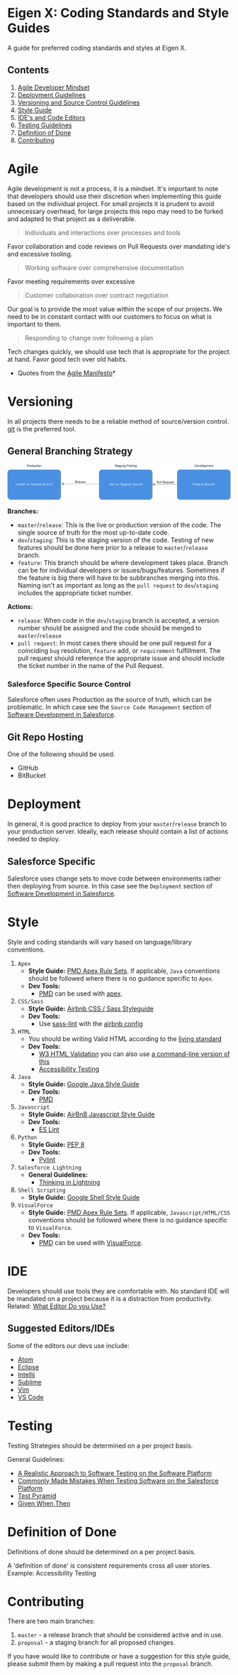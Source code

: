 # Eigen X: Coding Standards and Style Guides
A guide for preferred coding standards and styles at Eigen X.

## Contents

1. [Agile Developer Mindset](#agile)
1. [Deployment Guidelines](#deployment)
1. [Versioning and Source Control Guidelines](#versioning)
1. [Style Guide](#style)
1. [IDE's and Code Editors](#ide)
1. [Testing Guidelines](#testing)
1. [Definition of Done](#definition-of-done)
1. [Contributing](#contributing)

# Agile

Agile development is not a process, it is a mindset. It's important to note that developers should use their discretion when implementing this guide based on the individual project. For small projects it is prudent to avoid unnecessary overhead, for large projects this repo may need to be forked and adapted to that project as a deliverable.

> Individuals and interactions over processes and tools

Favor collaboration and code reviews on Pull Requests over mandating ide's and excessive tooling.

> Working software over comprehensive documentation

Favor meeting requirements over excessive

> Customer collaboration over contract negotiation

Our goal is to provide the most value within the scope of our projects. We need to be in constant contact with our customers to focus on what is important to them.

> Responding to change over following a plan

Tech changes quickly, we should use tech that is appropriate for the project at hand. Favor good tech over old habits.

* Quotes from the [Agile Manifesto](http://agilemanifesto.org/)*


# Versioning
In all projects there needs to be a reliable method of source/version control. [git](https://git-scm.com/) is the preferred tool.

## General Branching Strategy

![Branching Strategy Overview](./assets/branching.png)

**Branches:**
- `master`/`release`: This is the live or production version of the code. The single source of truth for the most up-to-date code.
- `dev`/`staging`: This is the staging version of the code. Testing of new features should be done here prior to a release to `master`/`release` branch.
- `feature`: This branch should be where development takes place. Branch can be for individual developers or issues/bugs/features. Sometimes if the feature is big there will have to be subbranches merging into this. Naming isn't as important as long as the `pull request` to `dev`/`staging` includes the appropriate ticket number.

**Actions:**
- `release`: When code in the `dev`/`staging` branch is accepted, a version number should be assigned and the code should be merged to `master`/`release`
- `pull request`: In most cases there should be one pull request for a coinciding `bug` resolution, `feature` add, or `requirement` fulfillment. The pull request should reference the appropriate issue and should include the ticket number in the name of the Pull Request.

### Salesforce Specific Source Control
Salesforce often uses Production as the source of truth, which can be problematic. In which case see the `Source Code Management` section of [Software Development in Salesforce](https://www.linkedin.com/pulse/software-development-salesforce-tuan-lu/).

## Git Repo Hosting
One of the following should be used:
- GitHub
- BitBucket

# Deployment
In general, it is good practice to deploy from your `master`/`release` branch to your production server. Ideally, each release should contain a list of actions needed to deploy.

## Salesforce Specific
Salesforce uses change sets to move code between environments rather then deploying from source. In this case see the `Deployment` section of [Software Development in Salesforce](https://www.linkedin.com/pulse/software-development-salesforce-tuan-lu/).

# Style
Style and coding standards will vary based on language/library conventions.

1. `Apex`
    - **Style Guide:** [PMD Apex Rule Sets](https://pmd.github.io/pmd-5.5.7/pmd-apex/rules/index.html). If applicable, `Java` conventions should be followed where there is no guidance specific to `Apex`.
    - **Dev Tools:**
        - [PMD](https://pmd.github.io/) can be used with [apex](https://github.com/pmd/pmd/tree/master/pmd-apex).
1. `CSS/Sass`
    - **Style Guide:** [Airbnb CSS / Sass Styleguide](https://github.com/airbnb/css)
    - **Dev Tools:**
        - Use [sass-lint](https://github.com/sasstools/sass-lint) with the [airbnb config](https://github.com/airbnb/css)
1. `HTML`
    - You should be writing Valid HTML according to the [living standard](https://html.spec.whatwg.org/)
    - **Dev Tools:** 
        - [W3 HTML Validation](https://validator.w3.org/nu/) you can also use [a command-line version of this](https://github.com/zrrrzzt/html-validator-cli)
        - [Accessibility Testing](https://allyjs.io/)
1. `Java`
    - **Style Guide:** [Google Java Style Guide](https://google.github.io/styleguide/javaguide.html)
    - **Dev Tools:**
        - [PMD](https://pmd.github.io/)
1. `Javascript`
    - **Style Guide:** [AirBnB Javascript Style Guide](https://github.com/airbnb/javascript)
    - **Dev Tools:**
        - [ES Lint](https://eslint.org/)
1. `Python`
    - **Style Guide:** [PEP 8](https://www.python.org/dev/peps/pep-0008/)
    - **Dev Tools:**
        - [Pylint](https://www.pylint.org/)
1. `Salesforce Lightning`
    - **General Guidelines:**
        - [Thinking in Lightning](https://medium.com/eigen-x/thinking-in-lightning-f96b5dbf0a55)
1. `Shell Scripting`
    - **Style Guide:** [Google Shell Style Guide](https://google.github.io/styleguide/shell.xml)
1. `VisualForce`
    - **Style Guide:** [PMD Apex Rule Sets](https://pmd.github.io/pmd-5.5.7/pmd-apex/rules/index.html). If applicable, `Javascript/HTML/CSS` conventions should be followed where there is no guidance specific to `VisualForce`.
    - **Dev Tools:**
        - [PMD](https://pmd.github.io/) can be used with [VisualForce](https://github.com/pmd/pmd/tree/master/pmd-visualforce).

# IDE
Developers should use tools they are comfortable with. No standard IDE will be mandated on a project because it is a distraction from productivity. Related: [What Editor Do you Use?](https://medium.com/humans-create-software/what-editor-do-you-use-fun-fun-function-31-cab6d2e61a25)

## Suggested Editors/IDEs

Some of the editors our devs use include: 
- [Atom](https://atom.io/)
- [Eclipse](http://www.eclipse.org/downloads/packages/)
- [Intellij](https://www.jetbrains.com/idea/)
- [Sublime](https://www.sublimetext.com/3)
- [Vim](https://www.vim.org/)
- [VS Code](https://code.visualstudio.com/Vim)

# Testing
Testing Strategies should be determined on a per project basis.

General Guidelines:
- [A Realistic Approach to Software Testing on the Software Platform](https://medium.com/eigen-x/a-realistic-approach-to-software-testing-on-the-salesforce-platform-7df39c34162b)
- [Commonly Made Mistakes When Testing Software on the Salesforce Platform](https://medium.com/eigen-x/commonly-made-mistakes-when-testing-software-on-the-salesforce-platform-ad38cf32d173
)
- [Test Pyramid](https://martinfowler.com/bliki/TestPyramid.html)
- [Given When Then](https://martinfowler.com/bliki/GivenWhenThen.html)

# Definition of Done
Definitions of done should be determined on a per project basis.

A 'definition of done' is consistent requirements cross all user stories. Example: Accessibility Testing

# Contributing
There are two main branches:
1. `master` - a release branch that should be considered active and in use.
2. `proposal` - a staging branch for all proposed changes.

If you have would like to contribute or have a suggestion for this style guide, please submit them by making a pull request into the `proposal` branch.
